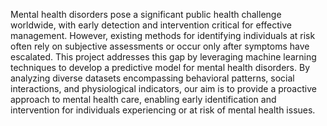 Mental health disorders pose a significant public health challenge worldwide, with early detection and intervention critical for effective management. However, existing methods for identifying individuals at risk often rely on subjective assessments or occur only after symptoms have escalated. This project addresses this gap by leveraging machine learning techniques to develop a predictive model for mental health disorders. By analyzing diverse datasets encompassing behavioral patterns, social interactions, and physiological indicators, our aim is to provide a proactive approach to mental health care, enabling early identification and intervention for individuals experiencing or at risk of mental health issues.
